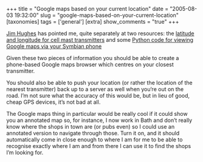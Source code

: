 +++
title = "Google maps based on your current location"
date = "2005-08-03 19:32:00"
slug = "google-maps-based-on-your-current-location"
[taxonomies]
tags = ['general']
[extra]
show_comments = "true"
+++

[Jim Hughes](http://feetup.org/blog/) has pointed me, quite separately at two resources: the [latitude and longitude for cell mast transmitters](http://www.placelab.org/data/do-retrieve.php?style=new&type=gsm) and some [Python code for viewing Google maps via your Symbian phone](http://discussion.forum.nokia.com/forum/showthread.php?s=&postid=153609)

Given these two pieces of information you should be able to create a phone-based Google maps browser which centres on your closest transmitter.

You should also be able to push your location (or rather the location of the nearest transmitter) back up to a server as well when you‘re out on the road. I’m not sure what the accuracy of this would be, but in lieu of good, cheap GPS devices, it’s not bad at all.

The Google maps thing in particular would be really cool if it could show you an annotated map so, for instance, I now work in Bath and don’t really know where the shops in town are (or pubs even) so I could use an annotated version to navigate through those. Turn it on, and it should automatically come in close enough to where I am for me to be able to recognise exactly where I am and from there I can use it to find the shops I’m looking for.
